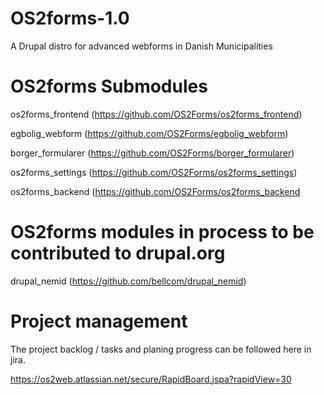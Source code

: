 # OS2forms-1.0
A Drupal distro for advanced webforms in Danish Municipalities

# OS2forms Submodules

os2forms_frontend (https://github.com/OS2Forms/os2forms_frontend)

egbolig_webform (https://github.com/OS2Forms/egbolig_webform)

borger_formularer (https://github.com/OS2Forms/borger_formularer)

os2forms_settings (https://github.com/OS2Forms/os2forms_settings)

os2forms_backend (https://github.com/OS2Forms/os2forms_backend


# OS2forms modules in process to be contributed to drupal.org

drupal_nemid (https://github.com/bellcom/drupal_nemid)


# Project management

The project backlog / tasks and planing progress can be followed here in jira. 

https://os2web.atlassian.net/secure/RapidBoard.jspa?rapidView=30

